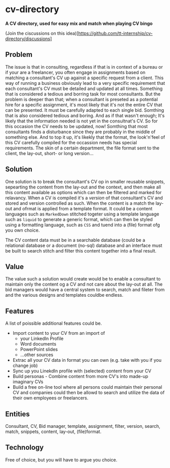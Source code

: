 # cv-directory
**A CV directory, used for easy mix and match when playing CV bingo**

(Join the ciscussions on this idea)[https://github.com/tt-internship/cv-directory/discussions]

## Problem
The issue is that in consulting, regardless if that is in context of a bureau or if your are a freelancer, you often engage in assignments based on matching a consultant's CV up against a specific request from a client. This way of running a business obviously lead to a very specific requirement that each consultant's CV must be detailed and updated at all times. Something that is considered a tedious and borring task for most consultants. But the problem is deeper than that; when a consultant is preseted as a potential hire for a specific assignment, it's most likely that it's not the entire CV that can be presented. It must be carefully adapted to each single bid. Somthing that is also considered tedious and boring. And as if that wasn't enough; It's likely that the information needed is not yet in the consultnat's CV. So for this occasion the CV needs to be updated, now! Somthing that most consultants finds a disturbance since they are probably in the middle of something else. And to top it up, it's likekly that the format, the look'n'feel of this CV carefully compiled for the occassion needs has special requirements. The skin of a certain department, the file format sent to the client, the lay-out, short- or long version...

## Solution
One solution is to break the consultant's CV op in smaller reusable snippets, sepearting the content from the lay-out and the context, and then make all this content available as options which can then be filtered and marked for relavancy. When a CV is compiled it's a _version_ of that consultant's CV and stored and version controlled as such. When the content is a match the lay-out and ofrmat is applied from a template format. It could be a content languages such as `MarkedDown` stitched togeter using a template language such as `liquid` to generate a generic format, which can then be styled using a formatting language, such as `CSS` and tuend into a (file) format ofg you own choice.

The CV content data must be in a searchable database (could be a relational database or a document (no-sql) database and an interface must be built to search stitch and filter this content together into a final result.

## Value
The value such a solution would create would be to enable a consultant to maintain only the content og a CV and not care about the lay-out at all. The bid managers would have a central system to search, match and fileter from and the various designs and templates couldbe endless.

## Features
A list of poissible additional features could be.

- Import content to your CV from an import of
    - your LinkedIn Profile
    - Word documents
    - PowerPoint slides
    - ...other sources
- Extrac all your CV data in format you can own (e.g. take with you if you change job)
- Sync up you LinekdIn profile with (selected) content from your CV
- Build personas - Combine content from more CV's into made-up imaginary CVs
- Build a free on-line tool where all persons could maintain their personal CV and companies could then be allowd to search and utilize the data of their own employees or freelancers.

## Entities
Consultant, CV, Bid manager, template, assignment, filter, version, search, match, snippets, content, lay-out, (file)format.

## Technology
Free of choice, but you will have to argue you choice.
